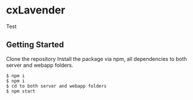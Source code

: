 # cxLavender
Test

## Getting Started
Clone the repository
Install the package via npm, all dependencies to both server and webapp folders.

```shell
$ npm i 
$ npm i 
$ cd to both server and webapp folders
$ npm start
```
